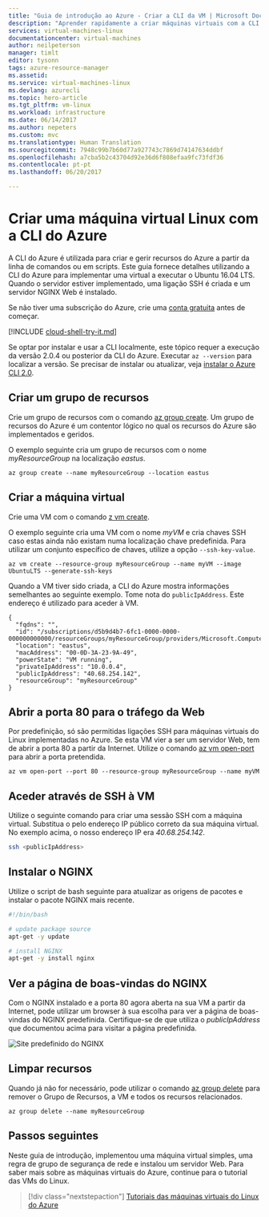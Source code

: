 ```yaml
---
title: "Guia de introdução ao Azure - Criar a CLI da VM | Microsoft Docs"
description: "Aprender rapidamente a criar máquinas virtuais com a CLI do Azure."
services: virtual-machines-linux
documentationcenter: virtual-machines
author: neilpeterson
manager: timlt
editor: tysonn
tags: azure-resource-manager
ms.assetid: 
ms.service: virtual-machines-linux
ms.devlang: azurecli
ms.topic: hero-article
ms.tgt_pltfrm: vm-linux
ms.workload: infrastructure
ms.date: 06/14/2017
ms.author: nepeters
ms.custom: mvc
ms.translationtype: Human Translation
ms.sourcegitcommit: 7948c99b7b60d77a927743c7869d74147634ddbf
ms.openlocfilehash: a7cba5b2c43704d92e36d6f808efaa9fc73fdf36
ms.contentlocale: pt-pt
ms.lasthandoff: 06/20/2017

---
```


<a id="create-a-linux-virtual-machine-with-the-azure-cli" class="xliff"></a>

# Criar uma máquina virtual Linux com a CLI do Azure

A CLI do Azure é utilizada para criar e gerir recursos do Azure a partir da linha de comandos ou em scripts. Este guia fornece detalhes utilizando a CLI do Azure para implementar uma virtual a executar o Ubuntu 16.04 LTS. Quando o servidor estiver implementado, uma ligação SSH é criada e um servidor NGINX Web é instalado.

Se não tiver uma subscrição do Azure, crie uma [conta gratuita](https://azure.microsoft.com/free/?WT.mc_id=A261C142F) antes de começar.

[!INCLUDE [cloud-shell-try-it.md](../../../includes/cloud-shell-try-it.md)]

Se optar por instalar e usar a CLI localmente, este tópico requer a execução da versão 2.0.4 ou posterior da CLI do Azure. Executar `az --version` para localizar a versão. Se precisar de instalar ou atualizar, veja [instalar o Azure CLI 2.0]( /cli/azure/install-azure-cli). 

<a id="create-a-resource-group" class="xliff"></a>

## Criar um grupo de recursos

Crie um grupo de recursos com o comando [az group create](/cli/azure/group#create). Um grupo de recursos do Azure é um contentor lógico no qual os recursos do Azure são implementados e geridos. 

O exemplo seguinte cria um grupo de recursos com o nome *myResourceGroup* na localização *eastus*.

```azurecli-interactive 
az group create --name myResourceGroup --location eastus
```

<a id="create-virtual-machine" class="xliff"></a>

## Criar a máquina virtual

Crie uma VM com o comando [z vm create](/cli/azure/vm#create). 

O exemplo seguinte cria uma VM com o nome *myVM* e cria chaves SSH caso estas ainda não existam numa localização chave predefinida. Para utilizar um conjunto específico de chaves, utilize a opção `--ssh-key-value`.  

```azurecli-interactive 
az vm create --resource-group myResourceGroup --name myVM --image UbuntuLTS --generate-ssh-keys
```

Quando a VM tiver sido criada, a CLI do Azure mostra informações semelhantes ao seguinte exemplo. Tome nota do `publicIpAddress`. Este endereço é utilizado para aceder à VM.

```azurecli-interactive 
{
  "fqdns": "",
  "id": "/subscriptions/d5b9d4b7-6fc1-0000-0000-000000000000/resourceGroups/myResourceGroup/providers/Microsoft.Compute/virtualMachines/myVM",
  "location": "eastus",
  "macAddress": "00-0D-3A-23-9A-49",
  "powerState": "VM running",
  "privateIpAddress": "10.0.0.4",
  "publicIpAddress": "40.68.254.142",
  "resourceGroup": "myResourceGroup"
}
```

<a id="open-port-80-for-web-traffic" class="xliff"></a>

## Abrir a porta 80 para o tráfego da Web 

Por predefinição, só são permitidas ligações SSH para máquinas virtuais do Linux implementadas no Azure. Se esta VM vier a ser um servidor Web, tem de abrir a porta 80 a partir da Internet. Utilize o comando [az vm open-port](/cli/azure/vm#open-port) para abrir a porta pretendida.  
 
 ```azurecli-interactive 
az vm open-port --port 80 --resource-group myResourceGroup --name myVM
```

<a id="ssh-into-your-vm" class="xliff"></a>

## Aceder através de SSH à VM

Utilize o seguinte comando para criar uma sessão SSH com a máquina virtual. Substitua o *<publicIpAddress>* pelo endereço IP público correto da sua máquina virtual.  No exemplo acima, o nosso endereço IP era *40.68.254.142*.

```bash 
ssh <publicIpAddress>
```

<a id="install-nginx" class="xliff"></a>

## Instalar o NGINX

Utilize o script de bash seguinte para atualizar as origens de pacotes e instalar o pacote NGINX mais recente. 

```bash 
#!/bin/bash

# update package source
apt-get -y update

# install NGINX
apt-get -y install nginx
```

<a id="view-the-nginx-welcome-page" class="xliff"></a>

## Ver a página de boas-vindas do NGINX

Com o NGINX instalado e a porta 80 agora aberta na sua VM a partir da Internet, pode utilizar um browser à sua escolha para ver a página de boas-vindas do NGINX predefinida. Certifique-se de que utiliza o *publicIpAddress* que documentou acima para visitar a página predefinida. 

![Site predefinido do NGINX](./media/quick-create-cli/nginx.png) 


<a id="clean-up-resources" class="xliff"></a>

## Limpar recursos

Quando já não for necessário, pode utilizar o comando [az group delete](/cli/azure/group#delete) para remover o Grupo de Recursos, a VM e todos os recursos relacionados.

```azurecli-interactive 
az group delete --name myResourceGroup
```

<a id="next-steps" class="xliff"></a>

## Passos seguintes

Neste guia de introdução, implementou uma máquina virtual simples, uma regra de grupo de segurança de rede e instalou um servidor Web. Para saber mais sobre as máquinas virtuais do Azure, continue para o tutorial das VMs do Linux.


> [!div class="nextstepaction"]
> [Tutoriais das máquinas virtuais do Linux do Azure](./tutorial-manage-vm.md)

